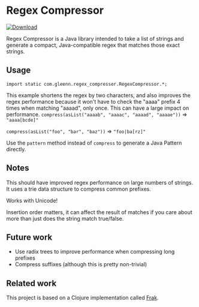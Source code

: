 # Regex Compressor

[![Download](https://circleci.com/gh/gleenn/regex_compressor.svg?&style=shield&circle-token=40470b2c2097f41db4296428a85971029b275f93)](https://circleci.com/gh/gleenn/regex_compressor)

Regex Compressor is a Java library intended to take a list of strings and generate a compact, Java-compatible regex that matches those exact strings.


## Usage

`import static com.gleenn.regex_compressor.RegexCompressor.*;`

This example shortens the regex by two characters, and also improves the regex performance because it won't have to check the "aaaa" prefix 4 times when matching "aaaad", only once. This can have a large impact on performance.
`compress(asList("aaaab", "aaaac", "aaaad", "aaaae"))` => `"aaaa[bcde]"`

`compress(asList("foo", "bar", "baz"))` => `"foo|ba[rz]"`

Use the `pattern` method instead of `compress` to generate a Java Pattern directly.

## Notes

This should have improved regex performance on large numbers of strings. It uses a trie data structure to compress common prefixes.

Works with Unicode!

Insertion order matters, it can affect the result of matches if you care about more than just does the string match true/false.

## Future work

- Use radix trees to improve performance when compressing long prefixes
- Compress suffixes (although this is pretty non-trivial)

## Related work

This project is based on a Clojure implementation called [Frak](https://github.com/noprompt/frak).
